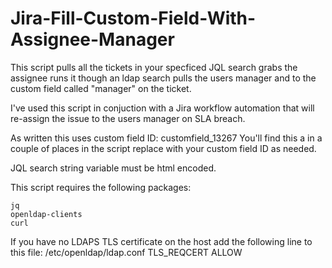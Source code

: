 # Jira-Fill-Custom-Field-With-Assignee-Manager
This script pulls all the tickets in your specficed JQL search grabs the assignee runs it though an ldap search pulls the users manager and to the custom field called "manager" on the ticket.

I've used this script in conjuction with a Jira workflow automation that will re-assign the issue to the users manager on SLA breach.

As written this uses custom field ID: customfield_13267
You'll find this a in a couple of places in the script replace with your custom field ID as needed.

JQL search string variable must be html encoded.

This script requires the following packages:

    jq
    openldap-clients
    curl

If you have no LDAPS TLS certificate on the host add the following line to this file: /etc/openldap/ldap.conf TLS_REQCERT ALLOW


